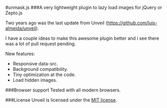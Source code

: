 #unmask.js
###A very lightweight plugin to lazy load images for jQuery or Zepto.js

Two years ago was the last update from Unveil (https://github.com/luis-almeida/unveil).

I have a couple ideas to make this awesome plugin better and i see there was a lot of pull request pending.

New features:
* Responsive data-src.
* Background compatibility.
* Tiny optimization at the code.
* Load hidden images.


###Browser support
Tested with all modern browsers.


###License
Unveil is licensed under the [MIT license](http://opensource.org/licenses/MIT).

